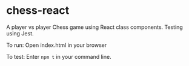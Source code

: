 # chess-react 

A player vs player Chess game using React class components.
Testing using Jest.

To run: Open index.html in your browser

To test: Enter `npm t` in your command line.